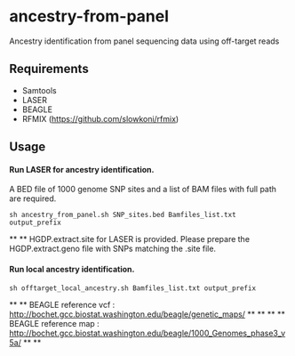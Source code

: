 # ancestry-from-panel
Ancestry identification from panel sequencing data using off-target reads
## Requirements
* Samtools
* LASER
* BEAGLE
* RFMIX (https://github.com/slowkoni/rfmix)

## Usage 

#### Run LASER for ancestry identification. 
A BED file of 1000 genome SNP sites and a list of BAM files with full path are required. 

```
sh ancestry_from_panel.sh SNP_sites.bed Bamfiles_list.txt output_prefix
```
** ** HGDP.extract.site for LASER is provided. Please prepare the HGDP.extract.geno file with SNPs matching the .site file.


#### Run local ancestry identification.
```
sh offtarget_local_ancestry.sh Bamfiles_list.txt output_prefix
```

** ** BEAGLE reference vcf : http://bochet.gcc.biostat.washington.edu/beagle/genetic_maps/ ** **
** ** BEAGLE reference map : http://bochet.gcc.biostat.washington.edu/beagle/1000_Genomes_phase3_v5a/ ** **

